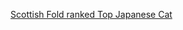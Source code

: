 [Scottish Fold ranked Top Japanese Cat](https://www.nippon.com/en/japan-data/h00662/scottish-fold-tops-japanese-cat-ranking.html)
